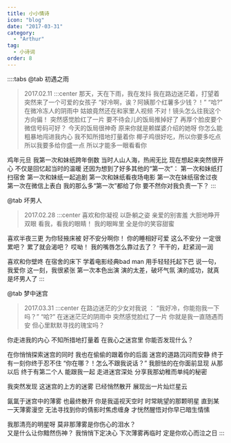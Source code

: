 ```yaml
---
title: 小小情诗
icon: "blog"
date: "2017-03-31"
category:
  - "Arthur"
tag:
  - 小诗词
order: 8
---
```


::::tabs
@tab 初遇之雨 
> 2017.02.11
:::center
那天，天在下雨，我在发抖
我在路边迷茫着，打望着
突然来了一个可爱的女孩子
“好冷啊，诶？阿姨那个红薯多少钱？！”
“哈?”
在微冷冻人的阴雨中
姑娘竟然还在和家里人视频
不对！镜头怎么往我这个方向偏！
突然感觉脸红了一片
要不待会儿的饭局推掉好了
再厚个脸皮要个微信号码可好？
今天的饭局很神奇
原来你就是赖媒婆介绍的她呀
你怎么能粗暴地闯进我内心
我不知所措地打量着你
椰子鸡很好吃，所以你要多吃点
所以我要多给你盛一点
所以才能多一眼看看你

鸡年元旦
我第一次和妹纸跨年倒数
当时人山人海，热闹无比
现在想起来突然很开心
不仅是回忆起当时的温暖
还因为想到了好多其他的“第一次”：
第一次和妹纸打扫宿舍
第一次和妹纸一起追剧
第一次和妹纸看夜场电影
第一次在妹纸宿舍过夜
第一次在微信上表白
我的那么多“第一次”都给了你
要不然你对我负责一下？
:::

@tab 坏男人
> 2017.02.28
:::center
喜欢和你凝视
以卧躺之姿
亲爱的别害羞
大胆地睁开双眼
看我，看我的眼睛！
我的眼眸里
全是你的笑容甜蜜

喜欢半夜三更
为你轻掖床被
好不安分啊你！
你的睡相好可爱
这么不安分
一定很累吧？
累了就会渴吧？
哎呦！
我的嘴唇怎么靠过去了？
干干的，赶紧润一润

喜欢和你壁咚
在宿舍的床下
学着电影经典bad man
用手轻轻托起下巴
说一句，我爱你
这一刻，我很紧张
第一次本色出演
演的太差，破坏气氛
演的成功，就真是坏男人了
:::

@tab 梦中迷宫
> 2017.03.31
:::center
在路边迷茫的少女对我说 ：
“我好冷，你能抱我一下吗？”
“哈?”
在迷迷茫茫的阴雨中
突然感觉脸红了一片
你就是我一直随遇而安
但心里默默寻找的瑰宝吗？

你走进我的内心
不知所措地打量着
在我心之迷宫里
你能否发现什么？

在你悄悄探索迷宫的同时
我也在偷偷的跟着你的后面
迷宫的道路沉闷而安静
终于有一刻你终于忍不住
“你在哪？！怎么不跟我说话？”
我胆怯的在你面前显现
从那以后
终于有第二个人
能跟我一起
走进迷宫深处
分享我那幼稚而单纯的秘密

我突然发现
这迷宫的上方的迷雾
已经悄然散开
展现出一片灿烂星云

氤氲于迷宫中的薄雾
也最终散开
你是我遥视天空时
时常眺望的那颗明星
直到某一天薄雾漫空
无法寻找到你的倩影时焦虑缠身 
才恍然醒悟对你早已暗生情愫 

我那清亮的明星呀 
莫非那薄雾是你伤心的泪水？  
又是什么让你黯然伤神？ 
我悄悄下定决心 
下次薄雾再临时 
定是你欢心而泣之日
:::
